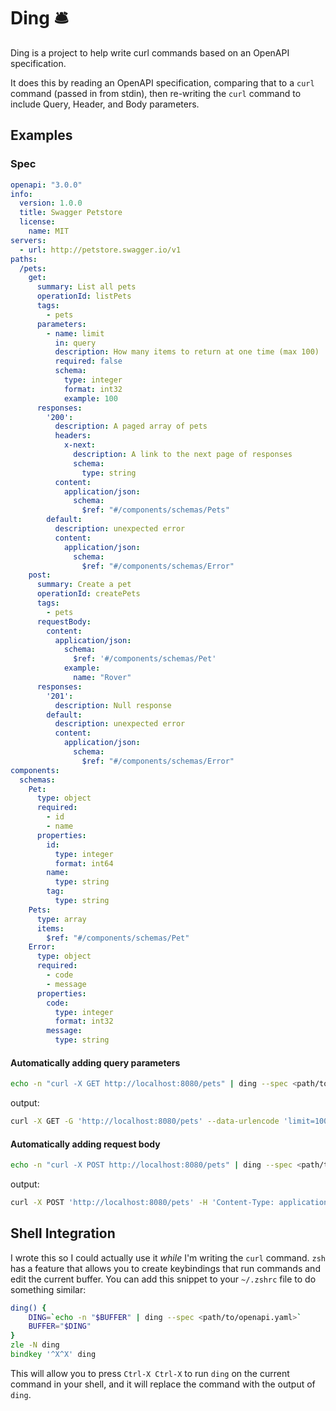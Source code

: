 # Ding 🛎️

Ding is a project to help write curl commands based on an OpenAPI specification.

It does this by reading an OpenAPI specification, comparing that to a `curl` command (passed in from stdin), then re-writing the `curl` command to include Query, Header, and Body parameters.

## Examples

### Spec
```yaml
openapi: "3.0.0"
info:
  version: 1.0.0
  title: Swagger Petstore
  license:
    name: MIT
servers:
  - url: http://petstore.swagger.io/v1
paths:
  /pets:
    get:
      summary: List all pets
      operationId: listPets
      tags:
        - pets
      parameters:
        - name: limit
          in: query
          description: How many items to return at one time (max 100)
          required: false
          schema:
            type: integer
            format: int32
            example: 100
      responses:
        '200':
          description: A paged array of pets
          headers:
            x-next:
              description: A link to the next page of responses
              schema:
                type: string
          content:
            application/json:    
              schema:
                $ref: "#/components/schemas/Pets"
        default:
          description: unexpected error
          content:
            application/json:
              schema:
                $ref: "#/components/schemas/Error"
    post:
      summary: Create a pet
      operationId: createPets
      tags:
        - pets
      requestBody:
        content:
          application/json:
            schema:
              $ref: '#/components/schemas/Pet'
            example:
              name: "Rover"
      responses:
        '201':
          description: Null response
        default:
          description: unexpected error
          content:
            application/json:
              schema:
                $ref: "#/components/schemas/Error"
components:
  schemas:
    Pet:
      type: object
      required:
        - id
        - name
      properties:
        id:
          type: integer
          format: int64
        name:
          type: string
        tag:
          type: string
    Pets:
      type: array
      items:
        $ref: "#/components/schemas/Pet"
    Error:
      type: object
      required:
        - code
        - message
      properties:
        code:
          type: integer
          format: int32
        message:
          type: string

```

#### Automatically adding query parameters

```bash
echo -n "curl -X GET http://localhost:8080/pets" | ding --spec <path/to/openapi.yaml>
```
output:
```bash
curl -X GET -G 'http://localhost:8080/pets' --data-urlencode 'limit=100'
```

#### Automatically adding request body
```bash
echo -n "curl -X POST http://localhost:8080/pets" | ding --spec <path/to/openapi.yaml>
```
output:
```bash
curl -X POST 'http://localhost:8080/pets' -H 'Content-Type: application/json' -d '{"name":"Rover"}'
```

## Shell Integration

I wrote this so I could actually use it _while_ I'm writing the `curl` command. `zsh` has a feature that allows you to create keybindings that run commands and edit the current buffer. You can add this snippet to your `~/.zshrc` file to do something similar:

```zsh
ding() {
    DING=`echo -n "$BUFFER" | ding --spec <path/to/openapi.yaml>`
    BUFFER="$DING"
}
zle -N ding
bindkey '^X^X' ding
```
This will allow you to press `Ctrl-X Ctrl-X` to run `ding` on the current command in your shell, and it will replace the command with the output of `ding`.

